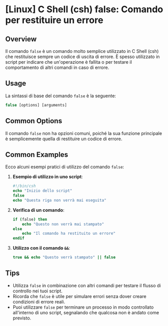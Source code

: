 # [Linux] C Shell (csh) false: Comando per restituire un errore

## Overview
Il comando `false` è un comando molto semplice utilizzato in C Shell (csh) che restituisce sempre un codice di uscita di errore. È spesso utilizzato in script per indicare che un'operazione è fallita o per testare il comportamento di altri comandi in caso di errore.

## Usage
La sintassi di base del comando `false` è la seguente:

```csh
false [options] [arguments]
```

## Common Options
Il comando `false` non ha opzioni comuni, poiché la sua funzione principale è semplicemente quella di restituire un codice di errore.

## Common Examples
Ecco alcuni esempi pratici di utilizzo del comando `false`:

1. **Esempio di utilizzo in uno script**:
   ```csh
   #!/bin/csh
   echo "Inizio dello script"
   false
   echo "Questa riga non verrà mai eseguita"
   ```

2. **Verifica di un comando**:
   ```csh
   if (false) then
       echo "Questo non verrà mai stampato"
   else
       echo "Il comando ha restituito un errore"
   endif
   ```

3. **Utilizzo con il comando `&&`**:
   ```csh
   true && echo "Questo verrà stampato" || false
   ```

## Tips
- Utilizza `false` in combinazione con altri comandi per testare il flusso di controllo nei tuoi script.
- Ricorda che `false` è utile per simulare errori senza dover creare condizioni di errore reali.
- Puoi utilizzare `false` per terminare un processo in modo controllato all'interno di uno script, segnalando che qualcosa non è andato come previsto.